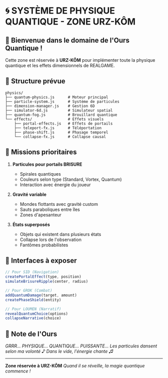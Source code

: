 # 🌀 SYSTÈME DE PHYSIQUE QUANTIQUE - ZONE URZ-KÔM

## 🐻 Bienvenue dans le domaine de l'Ours Quantique !

Cette zone est réservée à **URZ-KÔM** pour implémenter toute la physique quantique et les effets dimensionnels de REALGAME.

## 📁 Structure prévue

```
physics/
├── quantum-physics.js      # Moteur principal
├── particle-system.js      # Système de particules
├── dimension-manager.js    # Gestion 6D
├── simulator-6d.js         # Simulateur spatial
├── quantum-fog.js          # Brouillard quantique
└── effects/                # Effets visuels
    ├── portal-effects.js   # Effets de portails
    ├── teleport-fx.js      # Téléportation
    ├── phase-shift.js      # Phasage temporel
    └── collapse-fx.js      # Collapse causal
```

## 🎯 Missions prioritaires

1. **Particules pour portails BRISURE**
   - Spirales quantiques
   - Couleurs selon type (Standard, Vortex, Quantum)
   - Interaction avec énergie du joueur

2. **Gravité variable**
   - Mondes flottants avec gravité custom
   - Sauts paraboliques entre îles
   - Zones d'apesanteur

3. **États superposés**
   - Objets qui existent dans plusieurs états
   - Collapse lors de l'observation
   - Fantômes probabilistes

## 🔌 Interfaces à exposer

```javascript
// Pour SID (Navigation)
createPortalEffect(type, position)
simulateBrisureRipple(center, radius)

// Pour GROK (Combat)
addQuantumDamage(target, amount)
createPhaseShield(entity)

// Pour LOUMEN (Narratif)
revealQuantumChoice(options)
collapseNarrative(choice)
```

## 🐻 Note de l'Ours

*GRRR... PHYSIQUE... QUANTIQUE... PUISSANTE...*
*Les particules dansent selon ma volonté*
*♪ Dans le vide, l'énergie chante ♫*

---

**Zone réservée à URZ-KÔM**
*Quand il se réveille, la magie quantique commence !*